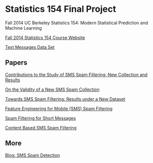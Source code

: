 Statistics 154 Final Project
==================

Fall 2014 UC Berkeley Statistics 154: Modern Statistical Prediction and Machine Learning



[Fall 2014 Statistics 154 Course Website](http://www.stat.berkeley.edu/~rabbee/s154/)

[Text Messages Data Set](http://www.dt.fee.unicamp.br/~tiago/smsspamcollection/)

Papers
-
[Contributions to the Study of SMS Spam Filtering: New Collection and Results](http://www.dt.fee.unicamp.br/~tiago/smsspamcollection/doceng11.pdf)

[On the Validity of a New SMS Spam Collection](http://www.dt.fee.unicamp.br/~tiago/smsspamcollection/icmla12.pdf)

[Towards SMS Spam Filtering: Results under a New Dataset](http://www.dt.fee.unicamp.br/~tiago/smsspamcollection/IJISS13.pdf)

[Feature Engineering for Mobile (SMS) Spam Filtering](http://www.esi.uem.es/jmgomez/papers/sigir07.pdf)

[Spam Filtering for Short Messages](http://www.esp.uem.es/jmgomez/papers/cikm07.pdf)

[Content Based SMS Spam Filtering](http://www.researchgate.net/publication/221353070_Content_based_SMS_spam_filtering/links/00b7d51b09c8575f28000000)

More
-
[Blog: SMS Spam Detection](http://joshwalters.com/2012/12/06/sms-spam-detection.html)

